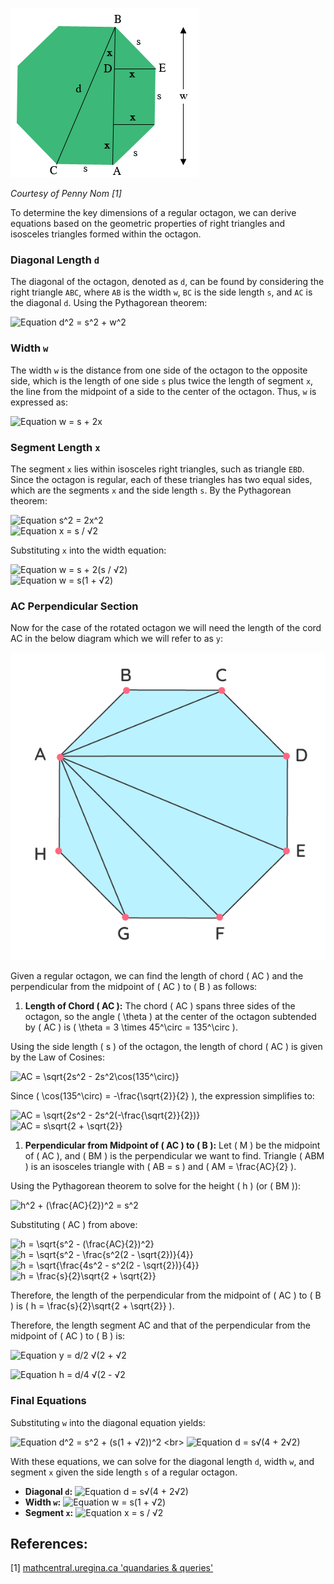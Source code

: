 ![Regular Octagon Diagram](./octagon_dia.png)

*Courtesy of Penny Nom [1]*

To determine the key dimensions of a regular octagon, we can derive equations based on the geometric properties of right triangles and isosceles triangles formed within the octagon.

### Diagonal Length  `d`

The diagonal of the octagon, denoted as `d`, can be found by considering the right triangle `ABC`, where `AB` is the width `w`, `BC` is the side length `s`, and `AC` is the diagonal `d`. Using the Pythagorean theorem:

![Equation d^2 = s^2 + w^2](https://latex.codecogs.com/svg.image?\inline&space;\LARGE&space;\bg{white}{\color{White}d^{2}=s^{2}&plus;w^{2}})

### Width  `w` 

The width `w` is the distance from one side of the octagon to the opposite side, which is the length of one side `s` plus twice the length of segment `x`, the line from the midpoint of a side to the center of the octagon. Thus, `w` is expressed as:

![Equation w = s + 2x](https://latex.codecogs.com/svg.image?\inline&space;\LARGE&space;\bg{white}{\color{White}w=s&plus;2x})

### Segment Length  `x` 

The segment `x` lies within isosceles right triangles, such as triangle `EBD`. Since the octagon is regular, each of these triangles has two equal sides, which are the segments `x` and the side length `s`. By the Pythagorean theorem:

![Equation s^2 = 2x^2](https://latex.codecogs.com/svg.image?\inline&space;\LARGE&space;\bg{white}{\color{White}s^{2}=2x^{2}})
<br>
![Equation x = s / √2](https://latex.codecogs.com/svg.image?\inline&space;\LARGE&space;\bg{white}{\color{White}x=\frac{s}{\sqrt{2}}}\frac{}{})

Substituting `x` into the width equation:

![Equation w = s + 2(s / √2)](https://latex.codecogs.com/svg.image?\inline&space;\LARGE&space;\bg{white}{\color{White}w=s&plus;2(\frac{s}{\sqrt{2}})})
<br>
![Equation w = s(1 + √2)](https://latex.codecogs.com/svg.image?\inline&space;\LARGE&space;\bg{white}{\color{White}w=s(1&plus;\sqrt{2})})

### AC Perpendicular Section
Now for the case of the rotated octagon we will need the length of the cord AC in the below diagram which we will refer to as `y`:

![Regular Octagon Diagram 2](./octagon_dia2.png)

Given a regular octagon, we can find the length of chord \( AC \) and the perpendicular from the midpoint of \( AC \) to \( B \) as follows:

1. **Length of Chord \( AC \):** The chord \( AC \) spans three sides of the octagon, so the angle \( \theta \) at the center of the octagon subtended by \( AC \) is \( \theta = 3 \times 45^\circ = 135^\circ \).

Using the side length \( s \) of the octagon, the length of chord \( AC \) is given by the Law of Cosines:

![AC = \sqrt{2s^2 - 2s^2\cos(135^\circ)}](https://latex.codecogs.com/svg.image?\inline&space;\LARGE&space;\bg{white}{{\color{White}AC=\sqrt{2s^2&space;-&space;2s^2\cos(135^\circ)}}})

Since \( \cos(135^\circ) = -\frac{\sqrt{2}}{2} \), the expression simplifies to:

![AC = \sqrt{2s^2 - 2s^2(-\frac{\sqrt{2}}{2})}](https://latex.codecogs.com/svg.image?\inline&space;\LARGE&space;\bg{white}{\color{White}\AC=sqrt{2s^2-2s^2(-\frac{\sqrt{2}}{2})}})
<br>
![AC = s\sqrt{2 + \sqrt{2}}](https://latex.codecogs.com/svg.image?\inline&space;\LARGE&space;\bg{white}{\color{White}AC=s\sqrt{2&plus;\sqrt{2}}})

1. **Perpendicular from Midpoint of \( AC \) to \( B \):** Let \( M \) be the midpoint of \( AC \), and \( BM \) is the perpendicular we want to find. Triangle \( ABM \) is an isosceles triangle with \( AB = s \) and \( AM = \frac{AC}{2} \).

Using the Pythagorean theorem to solve for the height \( h \) (or \( BM \)):

![h^2 + (\frac{AC}{2})^2 = s^2](https://latex.codecogs.com/svg.image?\inline&space;\LARGE&space;\bg{white}{{\color{White}h^2&space;&plus;&space;\left(\frac{AC}{2}\right)^2&space;=&space;s^2}})

Substituting \( AC \) from above:

![h = \sqrt{s^2 - (\frac{AC}{2})^2}](https://latex.codecogs.com/svg.image?\inline&space;\LARGE&space;\bg{white}{{\color{White}h&space;=&space;\sqrt{s^2&space;-&space;\left(\frac{AC}{2}\right)^2}}})
![h = \sqrt{s^2 - \frac{s^2(2 - \sqrt{2})}{4}}](https://latex.codecogs.com/svg.image?\inline&space;\LARGE&space;\bg{white}{{\color{White}h&space;=&space;\sqrt{s^2&space;-&space;\frac{s^2(2&space;-&space;\sqrt{2})}{4}}}})
![h = \sqrt{\frac{4s^2 - s^2(2 - \sqrt{2})}{4}}](https://latex.codecogs.com/svg.image?\inline&space;\LARGE&space;\bg{white}{{\color{White}h&space;=&space;\sqrt{\frac{4s^2&space;-&space;s^2(2&space;-&space;\sqrt{2})}{4}}}})
![h = \frac{s}{2}\sqrt{2 + \sqrt{2}}](https://latex.codecogs.com/svg.image?\inline&space;\LARGE&space;\bg{white}{{\color{White}h&space;=&space;\frac{s}{2}\sqrt{2&space;&plus;&space;\sqrt{2}}}})

Therefore, the length of the perpendicular from the midpoint of \( AC \) to \( B \) is \( h = \frac{s}{2}\sqrt{2 + \sqrt{2}} \).


Therefore, the length segment AC and that of the perpendicular from the midpoint of \( AC \) to \( B \) is:


![Equation y = d/2 √(2 + √2](https://latex.codecogs.com/svg.image?\inline&space;\LARGE&space;\bg{white}{\color{White}y=\frac{d}{2}\sqrt{2&plus;\sqrt{2}}})

![Equation h = d/4 √(2 - √2](https://latex.codecogs.com/svg.image?\inline&space;\LARGE&space;\bg{white}{\color{White}h=\frac{d}{4}\sqrt{2-\sqrt{2}}})


### Final Equations

Substituting `w` into the diagonal equation yields:

![Equation d^2 = s^2 + (s(1 + √2))^2](https://latex.codecogs.com/svg.image?\inline&space;\LARGE&space;\bg{white}{\color{White}d^{2}=s^{2}&plus;(s(1&plus;\sqrt{2}))^{2}})
<br>
![Equation d = s√(4 + 2√2)](https://latex.codecogs.com/svg.image?\inline&space;\LARGE&space;\bg{White}{\color{White}d=s\sqrt{4&plus;2\sqrt{2}}})

With these equations, we can solve for the diagonal length `d`, width `w`, and segment `x` given the side length `s` of a regular octagon.

- **Diagonal `d`:** ![Equation d = s√(4 + 2√2)](https://latex.codecogs.com/svg.image?\inline&space;\LARGE&space;\bg{white}{\color{White}d=s\sqrt{4&plus;2\sqrt{2}}})
- **Width `w`:** ![Equation w = s(1 + √2)](https://latex.codecogs.com/svg.image?\inline&space;\LARGE&space;\bg{white}{\color{White}w=s(1&plus;\sqrt{2})})
- **Segment `x`:** ![Equation x = s / √2](https://latex.codecogs.com/svg.image?\inline&space;\LARGE&space;\bg{white}{\color{White}x=\frac{s}{\sqrt{2}}}\frac{}{})

## References:
[1] [mathcentral.uregina.ca 'quandaries & queries'](http://mathcentral.uregina.ca/QQ/database/QQ.09.20/h/sue2.html)
